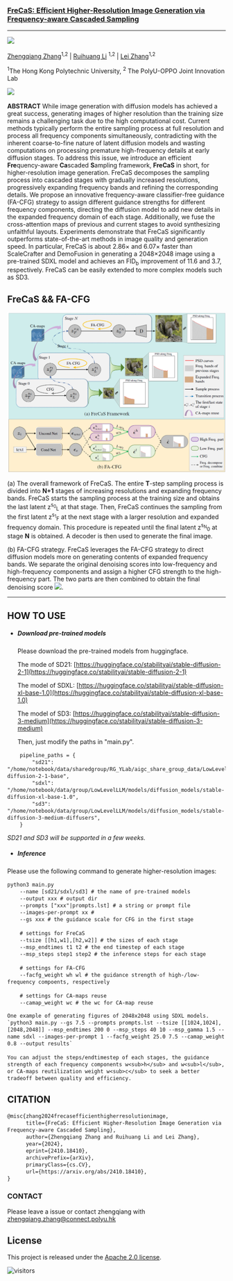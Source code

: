 ### [FreCaS: Efficient Higher-Resolution Image Generation via Frequency-aware  Cascaded Sampling](https://arxiv.org/abs/2410.18410)

---

<a href='https://arxiv.org/abs/2410.18410'><img src='https://img.shields.io/badge/arXiv-2410.18410-b31b1b.svg'></a>

[Zhengqiang Zhang](https://scholar.google.com.hk/citations?hl=zh-CN&user=UX26wSMAAAAJ)<sup>1,2</sup> | [Ruihuang Li](https://scholar.google.com.hk/citations?user=8CfyOtQAAAAJ&hl=zh-CN&oi=ao) <sup>1,2</sup> | [Lei Zhang](https://scholar.google.com.hk/citations?hl=zh-CN&user=tAK5l1IAAAAJ)<sup>1,2</sup>

<sup>1</sup>The Hong Kong Polytechnic University, <sup>2</sup> The PolyU-OPPO Joint Innovation Lab

![](figures/results.jpg)

**ABSTRACT** While image generation with diffusion models has achieved a great success, generating images of higher resolution than the training size remains a challenging task due to the high computational cost. Current methods typically perform the entire sampling process at full resolution and process all frequency components simultaneously, contradicting with the inherent coarse-to-fine nature of latent diffusion models and wasting computations on processing premature high-frequency details at early diffusion stages. To address this issue, we introduce an efficient **Fre**quency-aware **Ca**scaded **S**ampling framework, **FreCaS** in short, for higher-resolution image generation. FreCaS decomposes the sampling process into cascaded stages with gradually increased resolutions, progressively expanding frequency bands and refining the corresponding details. We propose an innovative frequency-aware classifier-free guidance (FA-CFG) strategy to assign different guidance strengths for different frequency components, directing the diffusion model to add new details in the expanded frequency domain of each stage. Additionally, we fuse the cross-attention maps of previous and current stages to avoid synthesizing unfaithful layouts. Experiments demonstrate that FreCaS significantly outperforms state-of-the-art methods in image quality and generation speed. In particular, FreCaS is about 2.86&times; and 6.07&times; faster than ScaleCrafter and DemoFusion in generating a 2048&times;2048 image using a pre-trained SDXL model and achieves an FID<sub>b</sub> improvement of 11.6 and 3.7, respectively. FreCaS can be easily extended to more complex models such as SD3.

## FreCaS && FA-CFG
![](figures/framework.png)

(a) The overall framework of FreCaS. The entire **T**-step sampling process is divided into **N+1** stages of increasing resolutions and expanding frequency bands. FreCaS starts the sampling process at the training size and obtains the last latent z<sup>s<sub>0</sub></sup><sub>L</sub> at that stage. Then, FreCaS continues the sampling from the first latent z<sup>s<sub>1</sub></sup><sub>F</sub> at the next stage with a larger resolution and expanded frequency domain. This procedure is repeated until the final latent z<sup>s<sub>N</sub></sup><sub>0</sub> at stage **N** is obtained. A decoder is then used to generate the final image.

(b) FA-CFG strategy. FreCaS leverages the FA-CFG strategy to direct diffusion models more on generating contents of expanded frequency bands. We separate the original denoising scores into low-frequency and high-frequency components and assign a higher CFG strength to the high-frequency part. The two parts are then combined to obtain the final denoising score <img src="http://latex.codecogs.com/svg.latex?\hat%20\epsilon" />.


---

## HOW TO USE

- ##### Download pre-trained models
  Please download the pre-trained models from huggingface.
  
  The mode of SD21: [https://huggingface.co/stabilityai/stable-diffusion-2-1](https://huggingface.co/stabilityai/stable-diffusion-2-1)
  
  The model of SDXL: [https://huggingface.co/stabilityai/stable-diffusion-xl-base-1.0](https://huggingface.co/stabilityai/stable-diffusion-xl-base-1.0)
  
  The model of SD3: [https://huggingface.co/stabilityai/stable-diffusion-3-medium](https://huggingface.co/stabilityai/stable-diffusion-3-medium)
  
  Then, just modify the paths in "main.py".
```
    pipeline_paths = {
        "sd21": "/home/notebook/data/sharedgroup/RG_YLab/aigc_share_group_data/LowLevelLLM/models/diffusion_models/stable-diffusion-2-1-base",
        "sdxl": "/home/notebook/data/group/LowLevelLLM/models/diffusion_models/stable-diffusion-xl-base-1.0",
        "sd3": "/home/notebook/data/group/LowLevelLLM/models/diffusion_models/stable-diffusion-3-medium-diffusers",
    }
```
*SD21 and SD3 will be supported in a few weeks.*
  
- ##### Inference
Please use the following command to generate higher-resolution images:
```
python3 main.py 
    --name [sd21/sdxl/sd3] # the name of pre-trained models
    --output xxx # output dir
    --prompts ["xxx"|prompts.lst] # a string or prompt file
    --images-per-prompt xx #
    --gs xxx # the guidance scale for CFG in the first stage
    
    # settings for FreCaS
    --tsize [[h1,w1],[h2,w2]] # the sizes of each stage
    --msp_endtimes t1 t2 # the end timestep of each stage
    --msp_steps step1 step2 # the inference steps for each stage
    
    # settings for FA-CFG
    --facfg_weight wh wl # the guidance strength of high-/low-frequency compoents, respectively
    
    # settings for CA-maps reuse
    --camap_weight wc # the wc for CA-map reuse
```

    One example of generating figures of 2048x2048 using SDXL models.
    `python3 main.py --gs 7.5 --prompts prompts.lst --tsize [[1024,1024],[2048,2048]] --msp_endtimes 200 0 --msp_steps 40 10 --msp_gamma 1.5 --name sdxl --images-per-prompt 1 --facfg_weight 25.0 7.5 --camap_weight 0.8 --output results`
    
    You can adjust the steps/endtimestep of each stages, the guidance strength of each frequency components w<sub>h</sub> and w<sub>l</sub>, or CA-maps reutilization weight w<sub>c</sub> to seek a better tradeoff between quality and efficiency.


## CITATION

```
@misc{zhang2024frecasefficienthigherresolutionimage,
      title={FreCaS: Efficient Higher-Resolution Image Generation via Frequency-aware Cascaded Sampling}, 
      author={Zhengqiang Zhang and Ruihuang Li and Lei Zhang},
      year={2024},
      eprint={2410.18410},
      archivePrefix={arXiv},
      primaryClass={cs.CV},
      url={https://arxiv.org/abs/2410.18410}, 
}
```

### CONTACT

Please leave a issue or contact zhengqiang with [zhengqiang.zhang@connect.polyu.hk](mailto:zhengqiang.zhang@connect.polyu.hk)

## License
This project is released under the [Apache 2.0 license](https://www.apache.org/licenses/LICENSE-2.0.html).

![visitors](https://visitor-badge.laobi.icu/badge?page_id=xtudbxk.FreCaS)